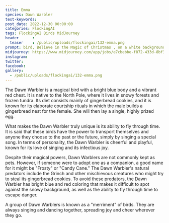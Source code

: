 ```yaml
---
title: Emma
species: Dawn Warbler 
text-keywords: 
post_date: 2022-12-30 00:00:00
categories: FlockingAI
tags: FlockingAI Birds MidJourney 
header      :
  teaser    : /public/uploads/flockingai/132-emma.png
prompt: bird, Believe in the Magic of Christmas , on a white background
midjourney: https://www.midjourney.com/app/jobs/e7cbebbe-f872-433d-8bf3-0c03da4cbe4e
instagram: 
twitter: 
facebook: 
gallery: 
  - /public/uploads/flockingai/132-emma.png
---
```


The Dawn Warbler is a magical bird with a bright blue body and a vibrant red chest. It is native to the North Pole, where it lives in snowy forests and frozen tundra. Its diet consists mainly of gingerbread cookies, and it is known for its elaborate courtship rituals in which the male builds a gingerbread nest for the female. She will then lay a single, highly prized egg.

What makes the Dawn Warbler truly unique is its ability to fly through time. It is said that these birds have the power to transport themselves and anyone they choose to the past or the future, simply by singing a special song. In terms of personality, the Dawn Warbler is cheerful and playful, known for its love of singing and its infectious joy.

Despite their magical powers, Dawn Warblers are not commonly kept as pets. However, if someone were to adopt one as a companion, a good name for it might be "Frosty" or "Candy Cane." The Dawn Warbler's natural predators include the Grinch and other mischievous creatures who might try to steal its gingerbread cookies. To avoid these predators, the Dawn Warbler has bright blue and red coloring that makes it difficult to spot against the snowy background, as well as the ability to fly through time to escape danger.

A group of Dawn Warblers is known as a "merriment" of birds. They are always singing and dancing together, spreading joy and cheer wherever they go.
